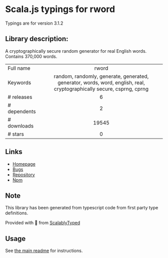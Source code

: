 
# Scala.js typings for rword

Typings are for version 3.1.2

## Library description:
A cryptographically secure random generator for real English words. Contains 370,000 words.

|                    |                 |
| ------------------ | :-------------: |
| Full name          | rword |
| Keywords           | random, randomly, generate, generated, generator, words, word, english, real, cryptographically secure, csprng, cprng |
| # releases         | 6 |
| # dependents       | 2 |
| # downloads        | 19545 |
| # stars            | 0 |

## Links
- [Homepage](https://github.com/Xyfir/rword#readme)
- [Bugs](https://github.com/Xyfir/rword/issues)
- [Repository](https://github.com/Xyfir/rword)
- [Npm](https://www.npmjs.com/package/rword)
    


## Note
This library has been generated from typescript code from first party type definitions.

Provided with :purple_heart: from [ScalablyTyped](https://github.com/oyvindberg/ScalablyTyped)

## Usage
See [the main readme](../../readme.md) for instructions.



